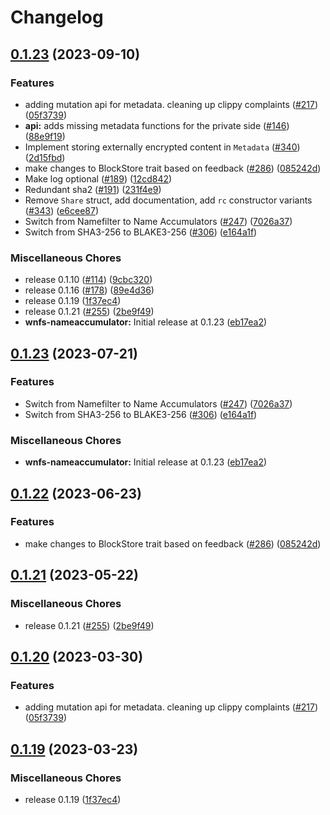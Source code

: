 # Changelog

## [0.1.23](https://github.com/wnfs-wg/rs-wnfs/compare/wnfs-common-v0.1.24...wnfs-common-v0.1.23) (2023-09-10)


### Features

* adding mutation api for metadata. cleaning up clippy complaints ([#217](https://github.com/wnfs-wg/rs-wnfs/issues/217)) ([05f3739](https://github.com/wnfs-wg/rs-wnfs/commit/05f3739cdc4b5b9cb02427c51e5ddff6803122bd))
* **api:** adds missing metadata functions for the private side ([#146](https://github.com/wnfs-wg/rs-wnfs/issues/146)) ([88e9f19](https://github.com/wnfs-wg/rs-wnfs/commit/88e9f19a69fbbb99e3ee78c831eeb520a33f0b46))
* Implement storing externally encrypted content in `Metadata` ([#340](https://github.com/wnfs-wg/rs-wnfs/issues/340)) ([2d15fbd](https://github.com/wnfs-wg/rs-wnfs/commit/2d15fbdf61f0461435b1df4339879394859118b5))
* make changes to BlockStore trait based on feedback ([#286](https://github.com/wnfs-wg/rs-wnfs/issues/286)) ([085242d](https://github.com/wnfs-wg/rs-wnfs/commit/085242d15aa48db17d77ed45e1c7717d13ed105f))
* Make log optional ([#189](https://github.com/wnfs-wg/rs-wnfs/issues/189)) ([12cd842](https://github.com/wnfs-wg/rs-wnfs/commit/12cd8428514d7c145b443a78e279dc468fa01a91))
* Redundant sha2 ([#191](https://github.com/wnfs-wg/rs-wnfs/issues/191)) ([231f4e9](https://github.com/wnfs-wg/rs-wnfs/commit/231f4e929378d7a02c9f7f8b095f1c2b1175ec2e))
* Remove `Share` struct, add documentation, add `rc` constructor variants ([#343](https://github.com/wnfs-wg/rs-wnfs/issues/343)) ([e6cee87](https://github.com/wnfs-wg/rs-wnfs/commit/e6cee873273e154c7855d17e9c756717a635874b))
* Switch from Namefilter to Name Accumulators ([#247](https://github.com/wnfs-wg/rs-wnfs/issues/247)) ([7026a37](https://github.com/wnfs-wg/rs-wnfs/commit/7026a379443038fa1b0410df1c7d0bc23649f17a))
* Switch from SHA3-256 to BLAKE3-256 ([#306](https://github.com/wnfs-wg/rs-wnfs/issues/306)) ([e164a1f](https://github.com/wnfs-wg/rs-wnfs/commit/e164a1fc80c30d9446404a61b05fd995d7d88c0e))


### Miscellaneous Chores

* release 0.1.10 ([#114](https://github.com/wnfs-wg/rs-wnfs/issues/114)) ([9cbc320](https://github.com/wnfs-wg/rs-wnfs/commit/9cbc32076d80a5b7d3138ea891180c689411123f))
* release 0.1.16 ([#178](https://github.com/wnfs-wg/rs-wnfs/issues/178)) ([89e4d36](https://github.com/wnfs-wg/rs-wnfs/commit/89e4d36dc9b27ec1ab67db6fc214670efe768f32))
* release 0.1.19 ([1f37ec4](https://github.com/wnfs-wg/rs-wnfs/commit/1f37ec4d706b9bcb4305128451cc77063b4f211d))
* release 0.1.21 ([#255](https://github.com/wnfs-wg/rs-wnfs/issues/255)) ([2be9f49](https://github.com/wnfs-wg/rs-wnfs/commit/2be9f4999d279acccfcda3b690d69dcbcdf8e60b))
* **wnfs-nameaccumulator:** Initial release at 0.1.23 ([eb17ea2](https://github.com/wnfs-wg/rs-wnfs/commit/eb17ea2fa03e248a189cb8db04a033ef542f26db))

## [0.1.23](https://github.com/wnfs-wg/rs-wnfs/compare/wnfs-common-v0.1.22...wnfs-common-v0.1.23) (2023-07-21)


### Features

* Switch from Namefilter to Name Accumulators ([#247](https://github.com/wnfs-wg/rs-wnfs/issues/247)) ([7026a37](https://github.com/wnfs-wg/rs-wnfs/commit/7026a379443038fa1b0410df1c7d0bc23649f17a))
* Switch from SHA3-256 to BLAKE3-256 ([#306](https://github.com/wnfs-wg/rs-wnfs/issues/306)) ([e164a1f](https://github.com/wnfs-wg/rs-wnfs/commit/e164a1fc80c30d9446404a61b05fd995d7d88c0e))


### Miscellaneous Chores

* **wnfs-nameaccumulator:** Initial release at 0.1.23 ([eb17ea2](https://github.com/wnfs-wg/rs-wnfs/commit/eb17ea2fa03e248a189cb8db04a033ef542f26db))

## [0.1.22](https://github.com/wnfs-wg/rs-wnfs/compare/wnfs-common-v0.1.21...wnfs-common-v0.1.22) (2023-06-23)


### Features

* make changes to BlockStore trait based on feedback ([#286](https://github.com/wnfs-wg/rs-wnfs/issues/286)) ([085242d](https://github.com/wnfs-wg/rs-wnfs/commit/085242d15aa48db17d77ed45e1c7717d13ed105f))

## [0.1.21](https://github.com/wnfs-wg/rs-wnfs/compare/wnfs-common-v0.1.20...wnfs-common-v0.1.21) (2023-05-22)


### Miscellaneous Chores

* release 0.1.21 ([#255](https://github.com/wnfs-wg/rs-wnfs/issues/255)) ([2be9f49](https://github.com/wnfs-wg/rs-wnfs/commit/2be9f4999d279acccfcda3b690d69dcbcdf8e60b))

## [0.1.20](https://github.com/wnfs-wg/rs-wnfs/compare/wnfs-common-v0.1.19...wnfs-common-v0.1.20) (2023-03-30)


### Features

* adding mutation api for metadata. cleaning up clippy complaints ([#217](https://github.com/wnfs-wg/rs-wnfs/issues/217)) ([05f3739](https://github.com/wnfs-wg/rs-wnfs/commit/05f3739cdc4b5b9cb02427c51e5ddff6803122bd))

## [0.1.19](https://github.com/wnfs-wg/rs-wnfs/compare/wnfs-common-v0.1.18...wnfs-common-v0.1.19) (2023-03-23)


### Miscellaneous Chores

* release 0.1.19 ([1f37ec4](https://github.com/wnfs-wg/rs-wnfs/commit/1f37ec4d706b9bcb4305128451cc77063b4f211d))
